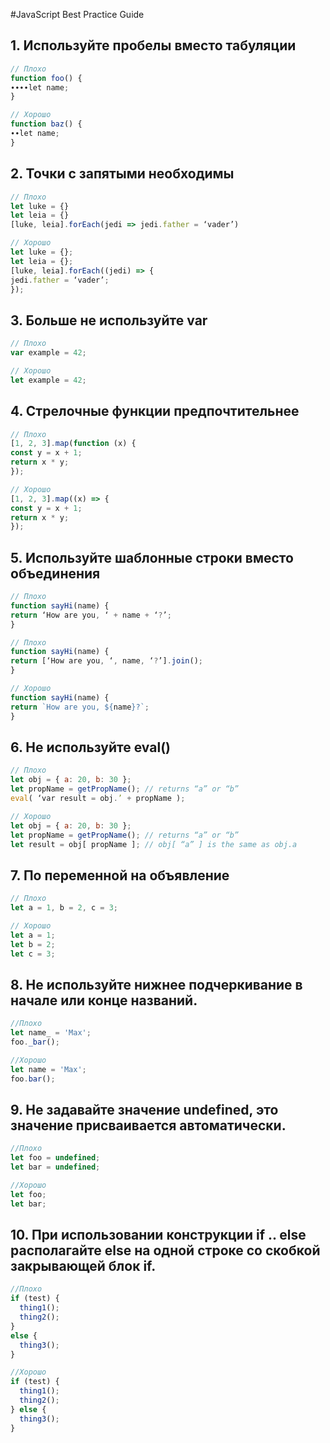 #JavaScript Best Practice Guide

## 1. Используйте пробелы вместо табуляции

``` js
// Плохо
function foo() {
∙∙∙∙let name;
}

// Хорошо
function baz() {
∙∙let name;
}
```

## 2. Точки с запятыми необходимы

``` js
// Плохо
let luke = {}
let leia = {}
[luke, leia].forEach(jedi => jedi.father = ‘vader’)

// Хорошо
let luke = {};
let leia = {};
[luke, leia].forEach((jedi) => {
jedi.father = ‘vader’;
});
```

## 3. Больше не используйте var

``` js
// Плохо
var example = 42;

// Хорошо
let example = 42;
```

## 4. Стрелочные функции предпочтительнее

``` js
// Плохо
[1, 2, 3].map(function (x) {
const y = x + 1;
return x * y;
});

// Хорошо
[1, 2, 3].map((x) => {
const y = x + 1;
return x * y;
});
```

## 5. Используйте шаблонные строки вместо объединения

``` js
// Плохо
function sayHi(name) {
return ‘How are you, ‘ + name + ‘?’;
}

// Плохо
function sayHi(name) {
return [‘How are you, ‘, name, ‘?’].join();
}

// Хорошо
function sayHi(name) {
return `How are you, ${name}?`;
}
```

## 6. Не используйте eval()

``` js
// Плохо
let obj = { a: 20, b: 30 };
let propName = getPropName(); // returns “a” or “b”
eval( ‘var result = obj.’ + propName );

// Хорошо
let obj = { a: 20, b: 30 };
let propName = getPropName(); // returns “a” or “b”
let result = obj[ propName ]; // obj[ “a” ] is the same as obj.a
```

## 7. По переменной на объявление

``` js
// Плохо
let a = 1, b = 2, c = 3;

// Хорошо
let a = 1;
let b = 2;
let c = 3;
```

## 8. Не используйте нижнее подчеркивание в начале или конце названий.

``` js
//Плохо
let name_ = 'Max';
foo._bar();

//Хорошо
let name = 'Max';
foo.bar();
```

## 9. Не задавайте значение undefined, это значение присваивается автоматически.

``` js
//Плохо
let foo = undefined;
let bar = undefined;

//Хорошо
let foo;
let bar;
```

## 10. При использовании конструкции if .. else располагайте else на одной строке со скобкой закрывающей блок if.

``` js
//Плохо
if (test) {
  thing1();
  thing2();
}
else {
  thing3();
}

//Хорошо
if (test) {
  thing1();
  thing2();
} else {
  thing3();
}
```
